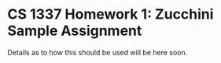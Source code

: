 CS 1337 Homework 1: Zucchini Sample Assignment
==============================

Details as to how this should be used will be here soon.
